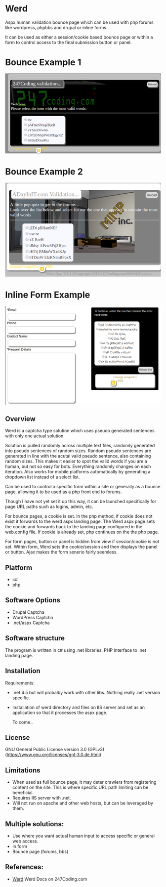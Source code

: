 # Werd
Aspx human validation bounce page which can be used with php forums like wordpress, phpbbs and drupal or inline forms.

It can be used as either a session/cookie based bounce page or within a form to control access to the final submission button or panel.

# Bounce Example 1
![Bounce Example 1](https://github.com/abitowhit/Werd/blob/master/werdshot.png)

# Bounce Example 2
![Bounce Example 2](https://github.com/abitowhit/Werd/blob/master/werdshot2.png)

# Inline Form Example
![Form Example](https://github.com/abitowhit/Werd/blob/master/werdshotform.png)

## Overview
Werd is a captcha type solution which uses pseudo generated sentences with only one actual solution.

Solution is pulled randomly across multiple text files, randomly generated into pseudo sentences of random sizes.
Random pseudo sentences are generated in line with the acutal valid pseudo sentence, also containing random sizes.
This makes it easier to spot the valid words if you are a human, but not so easy for bots.
Everything randomly changes on each iteration.
Also works for mobile platforms automatically by generating a dropdown list instead of a select list.

Can be used to control a specific form within a site or generally as a bounce page, allowing it to be used as a php front end to forums.

Though I have not yet set it up this way, it can be launched specifically for page URL paths such as logins, admin, etc.

For bounce pages, a cookie is set.  In the php method, if cookie does not exist it forwards to the werd aspx landing page.
The Werd aspx page sets the cookie and forwards back to the landing page configured in the web.config file.
If cookie is already set, php continues on the the php page.

For form pages, button or panel is hidden from view if session/cookie is not set.  Within form, Werd sets the cookie/session and then displays the panel or button.  Ajax makes the form senerio fairly seemless.

## Platform
* c#
* php

## Software Options

* Drupal Captcha
* WordPress Captcha
* .net/aspx Captcha

## Software structure

The program is  written in c# using .net libraries. PHP interface to .net landing page.

## Installation

Requirements:

* .net 4.5 but will probalby work with other libs. Nothing really .net version specific.
* Installation of werd directory and files on IIS server and set as an application so that it processes the aspx page.


    To come..
    

## License

GNU General Public License version 3.0 (GPLv3) (https://www.gnu.org/licenses/gpl-3.0.de.html)

## Limitations
* When used as full bounce page, it may deter crawlers from registering content on the site.  This is where specific URL path limiting can be beneficial.
* Requires IIS server with .net.
* Will not run on apache and other web hosts, but can be leveraged by them.

## Multiple solutions:

* Use where you want actual human input to access specific or general web access.
* In form
* Bounce page (forums, bbs)

## References:
 * [Werd](http://247coding.com/drupal/?q=node/9) Werd Docs on 247Coding.com
 

